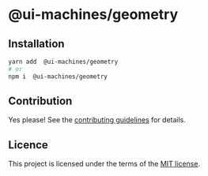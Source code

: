 # @ui-machines/geometry

## Installation

```sh
yarn add  @ui-machines/geometry
# or
npm i  @ui-machines/geometry
```

## Contribution

Yes please! See the [contributing guidelines](https://github.com/chakra-ui/core/blob/main/CONTRIBUTING.md) for details.

## Licence

This project is licensed under the terms of the [MIT license](https://github.com/chakra-ui/core/blob/main/LICENSE).
